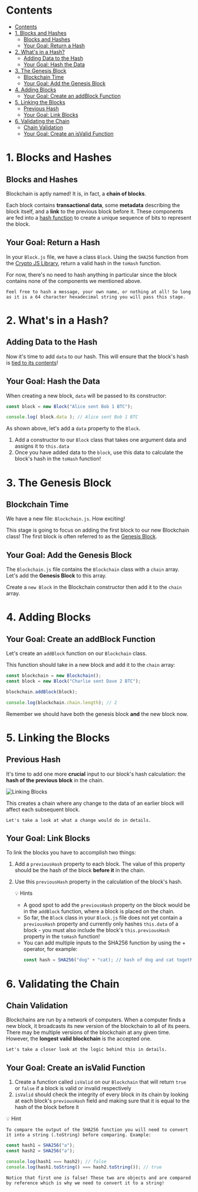 # Contents
- [Contents](#contents)
- [1. Blocks and Hashes](#1-blocks-and-hashes)
  - [Blocks and Hashes](#blocks-and-hashes)
  - [Your Goal: Return a Hash](#your-goal-return-a-hash)
- [2. What's in a Hash?](#2-whats-in-a-hash)
  - [Adding Data to the Hash](#adding-data-to-the-hash)
  - [Your Goal: Hash the Data](#your-goal-hash-the-data)
- [3. The Genesis Block](#3-the-genesis-block)
  - [Blockchain Time](#blockchain-time)
  - [Your Goal: Add the Genesis Block](#your-goal-add-the-genesis-block)
- [4. Adding Blocks](#4-adding-blocks)
  - [Your Goal: Create an addBlock Function](#your-goal-create-an-addblock-function)
- [5. Linking the Blocks](#5-linking-the-blocks)
  - [Previous Hash](#previous-hash)
  - [Your Goal: Link Blocks](#your-goal-link-blocks)
- [6. Validating the Chain](#6-validating-the-chain)
  - [Chain Validation](#chain-validation)
  - [Your Goal: Create an isValid Function](#your-goal-create-an-isvalid-function)

# 1. Blocks and Hashes
## Blocks and Hashes

Blockchain is aptly named! It is, in fact, a **chain of blocks**.

Each block contains **transactional data**, some **metadata** describing the block itself, and a **link** to the previous block before it. These components are fed into a [hash function](https://university.alchemy.com/course/ethereum/sc/5b3afd70d9f99763e5c4b4fe/stage/5b3afdd3d9f99763e5c4b502?tab=details&scroll=Hash%20Function) to create a unique sequence of bits to represent the block.
## Your Goal: Return a Hash

In your `Block.js` file, we have a class `Block`. Using the `SHA256` function from the [Crypto JS Library](https://university.alchemy.com/course/ethereum/sc/5b3afd70d9f99763e5c4b4fe/stage/5b3afdd3d9f99763e5c4b502?tab=details&scroll=Crypto-JS), return a valid hash in the `toHash` function.

For now, there's no need to hash anything in particular since the block contains none of the components we mentioned above.

    Feel free to hash a message, your own name, or nothing at all! So long as it is a 64 character hexadecimal string you will pass this stage.

# 2. What's in a Hash?
## Adding Data to the Hash

Now it's time to add `data` to our hash. This will ensure that the block's hash is [tied to its contents](https://university.alchemy.com/course/ethereum/sc/5b3afd70d9f99763e5c4b4fe/stage/5b3b0b26d9f99763e5c4b518?tab=details)!
## Your Goal: Hash the Data

When creating a new block, `data` will be passed to its constructor:

```js
const block = new Block("Alice sent Bob 1 BTC");

console.log( block.data ); // Alice sent Bob 1 BTC
```

As shown above, let's add a `data` property to the `Block`.

1. Add a constructor to our `Block` class that takes one argument data and assigns it to `this.data`
2. Once you have added data to the `block`, use this data to calculate the block's hash in the `toHash` function!

# 3. The Genesis Block
## Blockchain Time

We have a new file: `Blockchain.js`. How exciting!

This stage is going to focus on adding the first block to our new Blockchain class! The first block is often referred to as the [Genesis Block](https://university.alchemy.com/course/ethereum/sc/5b3afd70d9f99763e5c4b4fe/stage/5b3ba85bd9f997b30859bb70?tab=details).
## Your Goal: Add the Genesis Block

The `Blockchain.js` file contains the `Blockchain` class with a `chain` array. Let's add the **Genesis Block** to this array.

Create a `new Block` in the Blockchain constructor then add it to the `chain` array.

# 4. Adding Blocks
## Your Goal: Create an addBlock Function

Let's create an `addBlock` function on our `Blockchain` class.

This function should take in a new block and add it to the `chain` array:
```js
const blockchain = new Blockchain();
const block = new Block("Charlie sent Dave 2 BTC");

blockchain.addBlock(block);

console.log(blockchain.chain.length); // 2
```
Remember we should have both the genesis block **and** the new block now.

# 5. Linking the Blocks
## Previous Hash

It's time to add one more **crucial** input to our block's hash calculation: the **hash of the previous block** in the chain.

![Linking Blocks](https://res.cloudinary.com/divzjiip8/image/upload/c_scale,w_800/v1580327751/Frame_1_86_vctqau.png)

This creates a chain where any change to the data of an earlier block will affect each subsequent block.

    Let's take a look at what a change would do in details.

## Your Goal: Link Blocks

To link the blocks you have to accomplish two things:

1. Add a `previousHash` property to each block. The value of this property should be the hash of the block **before it** in the chain.
2. Use this `previousHash` property in the calculation of the block's hash.

    💡 Hints

    - A good spot to add the `previousHash` property on the block would be in the `addBlock` function, where a block is placed on the chain.
    - So far, the `Block` class in your `Block.js` file does not yet contain a `previousHash` property and currently only hashes `this.data` of a block - you must also include the block's `this.previousHash` property in the `toHash` function!
    - You can add multiple inputs to the SHA256 function by using the + operator, for example:
        ```js
        const hash = SHA256("dog" + "cat); // hash of dog and cat together
        ```
# 6. Validating the Chain
## Chain Validation

Blockchains are run by a network of computers. When a computer finds a new block, it broadcasts its new version of the blockchain to all of its peers. There may be multiple versions of the blockchain at any given time. However, the **longest valid blockchain** is the accepted one.

    Let's take a closer look at the logic behind this in details.

## Your Goal: Create an isValid Function

1. Create a function called `isValid` on our `Blockchain` that will return `true` or `false` if a block is valid or invalid respectively
2. `isValid` should check the integrity of every block in its chain by looking at each block's `previousHash` field and making sure that it is equal to the hash of the block before it

💡 Hint

    To compare the output of the SHA256 function you will need to convert it into a string (.toString) before comparing. Example:
```js
const hash1 = SHA256("a");
const hash2 = SHA256("a");

console.log(hash1 === hash2); // false
console.log(hash1.toString() === hash2.toString()); // true
```
    Notice that first one is false! These two are objects and are compared by reference which is why we need to convert it to a string!
